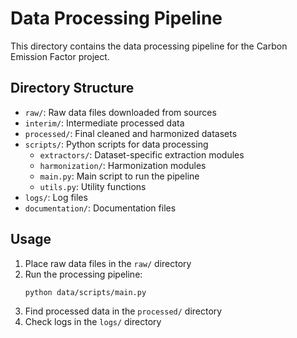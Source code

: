 # Data Processing Pipeline

This directory contains the data processing pipeline for the Carbon Emission Factor project.

## Directory Structure

- `raw/`: Raw data files downloaded from sources
- `interim/`: Intermediate processed data
- `processed/`: Final cleaned and harmonized datasets
- `scripts/`: Python scripts for data processing
  - `extractors/`: Dataset-specific extraction modules
  - `harmonization/`: Harmonization modules
  - `main.py`: Main script to run the pipeline
  - `utils.py`: Utility functions
- `logs/`: Log files
- `documentation/`: Documentation files

## Usage

1. Place raw data files in the `raw/` directory
2. Run the processing pipeline:
   ```bash
   python data/scripts/main.py
   ```
3. Find processed data in the `processed/` directory
4. Check logs in the `logs/` directory
